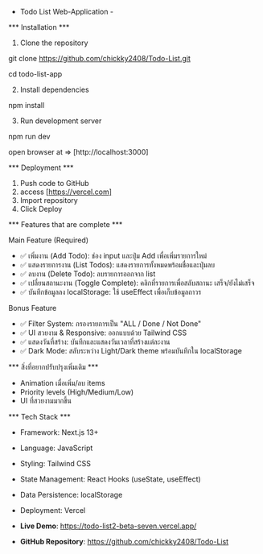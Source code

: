 
- Todo List Web-Application -

*** Installation ***

1. Clone the repository

git clone https://github.com/chickky2408/Todo-List.git

cd todo-list-app


2. Install dependencies

npm install


3. Run development server

npm run dev


open browser at => [http://localhost:3000]


*** Deployment ***

1. Push code to GitHub
2. access [https://vercel.com]
3. Import repository
4. Click Deploy



*** Features that are complete ***

 Main Feature (Required)
- ✅  เพิ่มงาน (Add Todo): ช่อง input และปุ่ม Add เพื่อเพิ่มรายการใหม่
- ✅  แสดงรายการงาน (List Todos): แสดงรายการทั้งหมดพร้อมชื่อและปุ่มลบ
- ✅  ลบงาน (Delete Todo): ลบรายการออกจาก list
- ✅  เปลี่ยนสถานะงาน (Toggle Complete): คลิกที่รายการเพื่อสลับสถานะ เสร็จ/ยังไม่เสร็จ
- ✅  บันทึกข้อมูลลง localStorage: ใช้ useEffect เพื่อเก็บข้อมูลถาวร

 Bonus Feature
- ✅  Filter System: กรองรายการเป็น "ALL / Done / Not Done"
- ✅  UI สวยงาม & Responsive: ออกแบบด้วย Tailwind CSS 
- ✅  แสดงวันที่สร้าง: บันทึกและแสดงวันเวลาที่สร้างแต่ละงาน
- ✅  Dark Mode: สลับระหว่าง Light/Dark theme พร้อมบันทึกใน localStorage


*** สิ่งที่อยากปรับปรุงเพิ่มเติม ***

- Animation เมื่อเพิ่ม/ลบ items
- Priority levels (High/Medium/Low)
- UI ที่สวยงามมากขึ้น


*** Tech Stack ***

- Framework: Next.js 13+ 
- Language: JavaScript
- Styling: Tailwind CSS
- State Management: React Hooks (useState, useEffect)
- Data Persistence: localStorage
- Deployment: Vercel



- **Live Demo**: https://todo-list2-beta-seven.vercel.app/
- **GitHub Repository**: https://github.com/chickky2408/Todo-List
